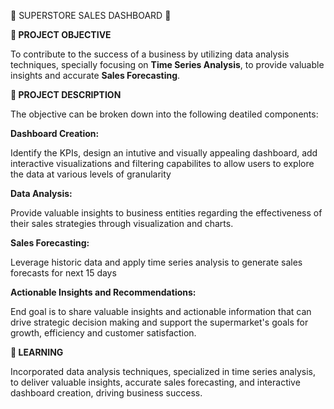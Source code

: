 🌟 SUPERSTORE SALES DASHBOARD 🌟

**📌 PROJECT OBJECTIVE**

To contribute to the success of a business by utilizing data analysis techniques, specially focusing on **Time Series Analysis**, to provide valuable insights and accurate **Sales Forecasting**.

**📌 PROJECT DESCRIPTION**

The objective can be broken down into the following deatiled components:

**Dashboard Creation:**

  Identify the KPIs, design an intutive and visually appealing dashboard, add interactive visualizations and filtering capabilites to allow users to explore the data at various levels of granularity

**Data Analysis:**

  Provide valuable insights to business entities regarding the effectiveness of their sales strategies through visualization and charts.

**Sales Forecasting:**

  Leverage historic data and apply time series analysis to generate sales forecasts for next 15 days

**Actionable Insights and Recommendations:**

  End goal is to share valuable insights and actionable information that can drive strategic decision making and support the supermarket's goals for growth, efficiency and customer satisfaction.

**📌 LEARNING**

Incorporated data analysis techniques, specialized in time series analysis, to deliver valuable insights, accurate sales forecasting, and interactive dashboard creation, driving business success.
